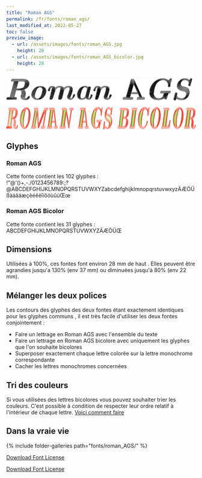 ```yaml
---
title: "Roman AGS"
permalink: /fr/fonts/roman_ags/
last_modified_at: 2022-05-27
toc: false
preview_image:
  - url: /assets/images/fonts/roman_AGS.jpg
    height: 28
  - url: /assets/images/fonts/roman_AGS_bicolor.jpg
    height: 28
---
```


<img 
     src="/assets/images/fonts/roman_AGS.jpg"
     alt="Roman AGS" height="60">
     
<img 
     src="/assets/images/fonts/roman_AGS_bicolor.jpg"
     alt="Roman AGS_bicolor" height="60">



## Glyphes
### Roman AGS 
Cette fonte contient les 102 glyphes :	
!"@'()+,-./0123456789:;?@ABCDEFGHIJKLMNOPQRSTUVWXYZabcdefghijklmnopqrstuvwxyzÄÆÖÜßàáâäæçèéêëîïôöùûüŒœ

### Roman AGS Bicolor
Cette fonte contient les 31 glyphes :	
ABCDEFGHIJKLMNOPQRSTUVWXYZÄÆÖÜŒ

## Dimensions


Utilisées à 100%, ces fontes font environ 28 mm de haut .
Elles peuvent être agrandies jusqu'a 130% (env 37 mm) ou diminuées jusqu'à 80% (env  22 mm).

## Mélanger les deux polices

Les contours des glyphes  des deux fontes étant exactement identiques pour les glyphes communs , il est très facile  d'utiliser les deux fontes conjointement :
- Faire un lettrage en Roman AGS avec l'ensemble du texte
- Faire un lettrage en Roman AGS bicolore avec  uniquement les glyphes que l'on souhaite bicolores
- Superposer exactement  chaque lettre colorée sur la lettre monochrome correspondante 
- Cacher les lettres monochromes concernées

## Tri des couleurs 
Si vous utilisées des lettres bicolores  vous pouvez souhaiter trier les couleurs. C'est possible à condition de respecter leur ordre relatif à l'intérieur de chaque lettre. [Voici comment faire](https://inkstitch.org/fr/docs/lettering/#tri-des-couleurs)




## Dans la vraie vie
{% include folder-galleries path="fonts/roman_AGS/" %}

[Download Font License](https://github.com/inkstitch/inkstitch/tree/main/fonts/roman_ags_bicolor/LICENSE)

[Download Font License](https://github.com/inkstitch/inkstitch/tree/main/fonts/roman_ags/LICENSE)
